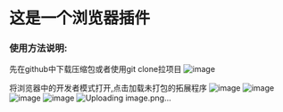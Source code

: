 # 这是一个浏览器插件

### 使用方法说明:

先在github中下载压缩包或者使用git clone拉项目
<img alt="image" src="https://github.com/user-attachments/assets/4fb38f6f-2c68-4d8b-995a-241878b3a602" />

将浏览器中的开发者模式打开,点击加载未打包的拓展程序
<img alt="image" src="https://github.com/user-attachments/assets/39d981c8-fc1c-4ca2-b413-0be0c0536c42" />
<img alt="image" src="https://github.com/user-attachments/assets/1eab24b8-82f7-4286-b02e-0c7e28550a2d" />
<img alt="image" src="https://github.com/user-attachments/assets/e530a50a-1601-4702-86ed-2faf8b7e825c" />
<img alt="image" src="https://github.com/user-attachments/assets/e58aed35-c67a-4667-aede-86c211da61a9" />
![Uploading image.png…]()
